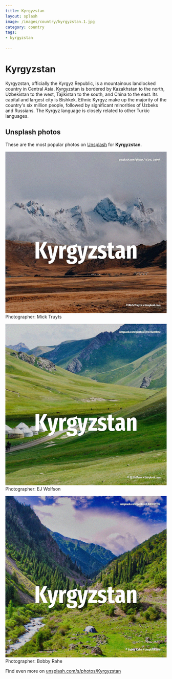 ```yaml
---
title: Kyrgyzstan
layout: splash
image: /images/country/kyrgyzstan.1.jpg
category: country
tags:
- kyrgyzstan

---
```

# Kyrgyzstan

Kyrgyzstan, officially the Kyrgyz Republic, is a mountainous landlocked country in Central Asia.
Kyrgyzstan is bordered by Kazakhstan to the north, Uzbekistan to the west, Tajikistan to the south, 
and China to the east.
Its capital and largest city is Bishkek.
Ethnic Kyrgyz make up the majority of the country's six million people, followed by significant 
minorities of Uzbeks and Russians.
The Kyrgyz language is closely related to other Turkic languages.

 
## Unsplash photos
These are the most popular photos on [Unsplash](https://unsplash.com) for **Kyrgyzstan**.
 
![Kyrgyzstan](/images/country/kyrgyzstan.1.jpg)
Photographer:  Mick Truyts
 
![Kyrgyzstan](/images/country/kyrgyzstan.2.jpg)
Photographer:  EJ Wolfson
 
![Kyrgyzstan](/images/country/kyrgyzstan.3.jpg)
Photographer:  Bobby Rahe
 
Find even more on [unsplash.com/s/photos/Kyrgyzstan](https://unsplash.com/s/photos/Kyrgyzstan)
 
